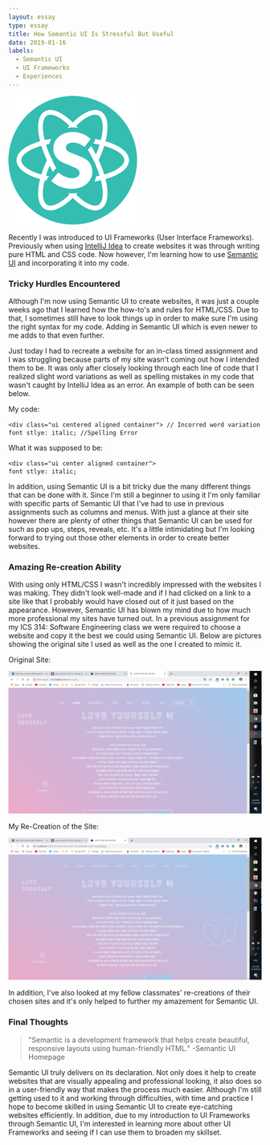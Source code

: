 ```yaml
---
layout: essay
type: essay
title: How Semantic UI Is Stressful But Useful
date: 2019-01-16
labels:
  - Semantic UI
  - UI Frameworks
  - Experiences
---
```


<img class="ui medium left floated rounded image" src="../images/logo.png">

Recently I was introduced to UI Frameworks (User Interface Frameworks). Previously when using [IntelliJ Idea](https://www.jetbrains.com/idea/) to create websites it was through writing pure HTML and CSS code. Now however, I'm learning how to use [Semantic UI](https://semantic-ui.com/) and incorporating it into my code. 

### Tricky Hurdles Encountered

Although I'm now using Semantic UI to create websites, it was just a couple weeks ago that I learned how the how-to's and rules for HTML/CSS. Due to that, I sometimes still have to look things up in order to make sure I'm using the right syntax for my code. Adding in Semantic UI which is even newer to me adds to that even further. 

Just today I had to recreate a website for an in-class timed assignment and I was struggling because parts of my site wasn't coming out how I intended them to be. It was only after closely looking through each line of code that I realized slight word variations as well as spelling mistakes in my code that wasn't caught by IntelliJ Idea as an error. An example of both can be seen below.

My code:
```
<div class="ui centered aligned container"> // Incorred word variation
font stlye: italic; //Spelling Error
```

What it was supposed to be:

```
<div class="ui center aligned container">
font stlye: italic;
```

In addition, using Semantic UI is a bit tricky due the many different things that can be done with it. Since I'm still a beginner to using it I'm only familiar with specific parts of Semantic UI that I've had to use in previous assignments such as columns and menus. With just a glance at their site however there are plenty of other things that Semantic UI can be used for such as pop ups, steps, reveals, etc. It's a little intimidating but I'm looking forward to trying out those other elements in order to create better websites.

### Amazing Re-creation Ability

With using only HTML/CSS I wasn't incredibly impressed with the websites I was making. They didn't look well-made and if I had clicked on a link to a site like that I probably would have closed out of it just based on the appearance. However, Semantic UI has blown my mind due to how much more professional my sites have turned out. In a previous assignment for my ICS 314: Software Engineering class we were required to choose a website and copy it the best we could using Semantic UI. Below are pictures showing the original site I used as well as the one I created to mimic it.

Original Site:

<img class="ui medium rounded image" src="../images/actual.png">


My Re-Creation of the Site:

<img class="ui medium rounded image" src="../images/mine1.png">

In addition, I've also looked at my fellow classmates' re-creations of their chosen sites and it's only helped to further my amazement for Semantic UI.

### Final Thoughts

<blockquote>
 "Semantic is a development framework that helps create beautiful, responsive layouts using human-friendly HTML." -Semantic UI Homepage
</blockquote>

Semantic UI truly delivers on its declaration. Not only does it help to create websites that are visually appealing and professional looking, it also does so in a user-friendly way that makes the process much easier. Although I'm still getting used to it and working through difficulties, with time and practice I hope to become skilled in using Semantic UI to create eye-catching websites efficiently. In addition, due to my introduction to UI Frameworks through Semantic UI, I'm interested in learning more about other UI Frameworks and seeing if I can use them to broaden my skillset.


